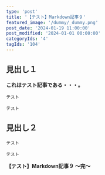 ```yaml
---
type: 'post'
title: '【テスト】Markdown記事９'
featured_image: '/dummy/_dummy.png'
post_date: '2024-01-19 11:00:00'
post_modified: '2024-01-01 00:00:00'
categoryIds: '4'
tagIds: '104'
---
```


## 見出し１

<strong>これはテスト記事である・・・。</strong>

```talk:l:m:1
テスト
```

```talk:r:e:1
テスト
```

## 見出し２

```talk:l:m:3
テスト
```

```talk:r:e:1
テスト
```

<strong>【テスト】Markdown記事９ 〜完〜</strong>
